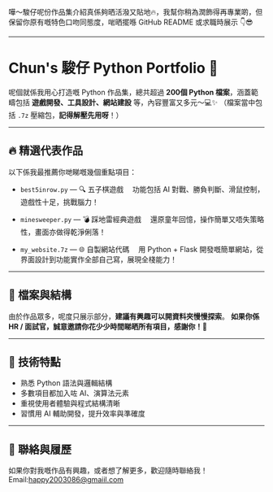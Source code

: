 嘩～駿仔呢份作品集介紹真係夠晒活潑又貼地🔥，我幫你稍為潤飾得再專業啲，但保留你原有嘅特色口吻同態度，啱晒擺喺 GitHub README 或求職時展示 👇😎

---

# Chun's 駿仔 Python Portfolio 🚀

呢個就係我用心打造嘅 Python 作品集，總共超過 **200個 Python 檔案**，涵蓋範疇包括 **遊戲開發、工具設計、網站建設** 等，內容豐富又多元～💻✨
（檔案當中包括 `.7z` 壓縮包，**記得解壓先用呀**！）

---

## 🔥 精選代表作品

以下係我最推薦你哋睇嘅幾個重點項目：

* `best5inrow.py` — 🔍 五子棋遊戲
  　功能包括 AI 對戰、勝負判斷、滑鼠控制，遊戲性十足，挑戰腦力！

* `minesweeper.py` — 💣 踩地雷經典遊戲
  　還原童年回憶，操作簡單又唔失策略性，畫面亦做得乾淨俐落！

* `my_website.7z` — 🌐 自製網站代碼
  　用 Python + Flask 開發嘅簡單網站，從界面設計到功能實作全部自己寫，展現全棧能力！

---

## 📂 檔案與結構

由於作品眾多，呢度只展示部分，**建議有興趣可以開資料夾慢慢探索**。
**如果你係 HR / 面試官，誠意邀請你花少少時間睇晒所有項目，感謝你！🙏**

---

## 🧠 技術特點

* 熟悉 Python 語法與邏輯結構
* 多數項目都加入咗 AI、演算法元素
* 重視使用者體驗與程式結構清晰
* 習慣用 AI 輔助開發，提升效率與準確度

---

## 🔗 聯絡與履歷

如果你對我嘅作品有興趣，或者想了解更多，歡迎隨時聯絡我！
Email:happy2003086@gmaiil.com
